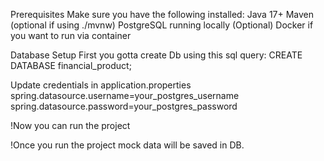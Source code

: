 Prerequisites
Make sure you have the following installed:
Java 17+
Maven (optional if using ./mvnw)
PostgreSQL running locally
(Optional) Docker if you want to run via container

Database Setup
First you gotta create Db using this sql query:
CREATE DATABASE financial_product;

Update credentials in application.properties
spring.datasource.username=your_postgres_username
spring.datasource.password=your_postgres_password

!Now you can run the project

!Once you run the project mock data will be saved in DB.

